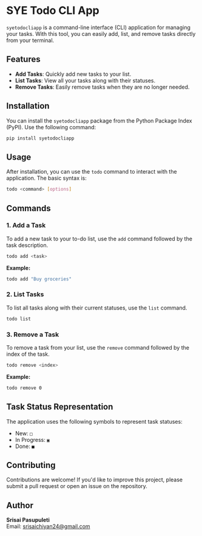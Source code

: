 # SYE Todo CLI App

`syetodocliapp` is a command-line interface (CLI) application for managing your tasks. With this tool, you can easily add, list, and remove tasks directly from your terminal.

## Features

- **Add Tasks**: Quickly add new tasks to your list.
- **List Tasks**: View all your tasks along with their statuses.
- **Remove Tasks**: Easily remove tasks when they are no longer needed.

## Installation

You can install the `syetodocliapp` package from the Python Package Index (PyPI). Use the following command:

```bash
pip install syetodocliapp
```

## Usage

After installation, you can use the `todo` command to interact with the application. The basic syntax is:

```bash
todo <command> [options]
```

## Commands

### 1. Add a Task

To add a new task to your to-do list, use the `add` command followed by the task description.

```bash
todo add <task>
```

**Example:**
```bash
todo add "Buy groceries"
```

### 2. List Tasks

To list all tasks along with their current statuses, use the `list` command.

```bash
todo list
```

### 3. Remove a Task

To remove a task from your list, use the `remove` command followed by the index of the task.

```bash
todo remove <index>
```

**Example:**
```bash
todo remove 0
```

## Task Status Representation

The application uses the following symbols to represent task statuses:

- New: `□` 
- In Progress: `▣` 
- Done: `■` 

## Contributing

Contributions are welcome! If you'd like to improve this project, please submit a pull request or open an issue on the repository.

## Author

**Srisai Pasupuleti**  
Email: [srisaichiyan24@gmail.com](mailto:srisaichiyan24@gmail.com)
